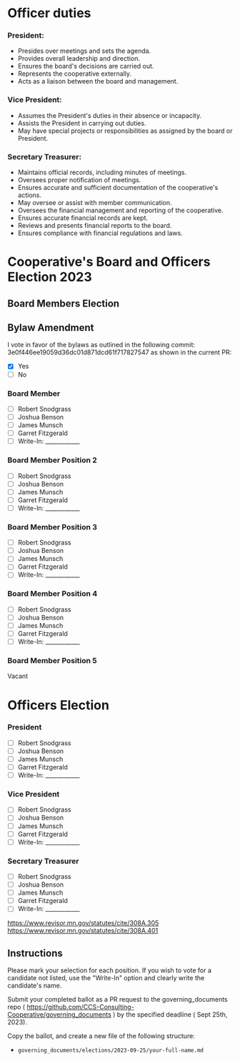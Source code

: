 # Officer duties

### President:

- Presides over meetings and sets the agenda.
- Provides overall leadership and direction.
- Ensures the board's decisions are carried out.
- Represents the cooperative externally.
- Acts as a liaison between the board and management.

### Vice President:

- Assumes the President's duties in their absence or incapacity.
- Assists the President in carrying out duties.
- May have special projects or responsibilities as assigned by the board or President.

### Secretary Treasurer:

- Maintains official records, including minutes of meetings.
- Oversees proper notification of meetings.
- Ensures accurate and sufficient documentation of the cooperative's actions.
- May oversee or assist with member communication.
- Oversees the financial management and reporting of the cooperative.
- Ensures accurate financial records are kept.
- Reviews and presents financial reports to the board.
- Ensures compliance with financial regulations and laws.

# Cooperative's Board and Officers Election 2023

## Board Members Election

## Bylaw Amendment

I vote in favor of the bylaws as outlined in the following commit: 3e0f446ee19059d36dc01d871dcd61f717827547 as shown in the current PR:

- [X] Yes
- [ ] No

### Board Member
- [ ] Robert Snodgrass
- [ ] Joshua Benson
- [ ] James Munsch
- [ ] Garret Fitzgerald
- [ ] Write-In: ____________

### Board Member Position 2
- [ ] Robert Snodgrass
- [ ] Joshua Benson
- [ ] James Munsch
- [ ] Garret Fitzgerald
- [ ] Write-In: ____________

### Board Member Position 3
- [ ] Robert Snodgrass
- [ ] Joshua Benson
- [ ] James Munsch
- [ ] Garret Fitzgerald
- [ ] Write-In: ____________

### Board Member Position 4
- [ ] Robert Snodgrass
- [ ] Joshua Benson
- [ ] James Munsch
- [ ] Garret Fitzgerald
- [ ] Write-In: ____________

### Board Member Position 5

Vacant

# Officers Election

### President
- [ ] Robert Snodgrass
- [ ] Joshua Benson
- [ ] James Munsch
- [ ] Garret Fitzgerald
- [ ] Write-In: ____________

### Vice President
- [ ] Robert Snodgrass
- [ ] Joshua Benson
- [ ] James Munsch
- [ ] Garret Fitzgerald
- [ ] Write-In: ____________

### Secretary Treasurer
- [ ] Robert Snodgrass
- [ ] Joshua Benson
- [ ] James Munsch
- [ ] Garret Fitzgerald
- [ ] Write-In: ____________

https://www.revisor.mn.gov/statutes/cite/308A.305
https://www.revisor.mn.gov/statutes/cite/308A.401

## Instructions

Please mark your selection for each position. If you wish to vote for a candidate not listed, use the "Write-In" option and clearly write the candidate's name.

Submit your completed ballot as a PR request to the governing_documents repo ( https://github.com/CCS-Consulting-Cooperative/governing_documents )  by the specified deadline ( Sept 25th, 2023).

Copy the ballot, and create a new file of the following structure: 

- `governing_documents/elections/2023-09-25/your-full-name.md`
